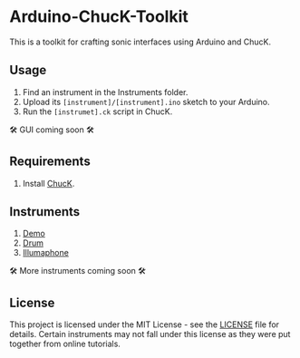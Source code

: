# Arduino-ChucK-Toolkit

This is a toolkit for crafting sonic interfaces using Arduino and ChucK.

## Usage

1. Find an instrument in the Instruments folder.
2. Upload its `[instrument]/[instrument].ino` sketch to your Arduino.
3. Run the `[instrumet].ck` script in ChucK.

🛠️ GUI coming soon 🛠️

## Requirements

1. Install [ChucK](http://chuck.stanford.edu/).

## Instruments

1. [Demo](Instruments/demo_)
2. [Drum](Instruments/drum_)
3. [Illumaphone](Instruments/illumaphone_)

🛠️ More instruments coming soon 🛠️

## License

This project is licensed under the MIT License - see the [LICENSE](LICENSE) file for details. Certain instruments may not fall under this license as they were put together from online tutorials.
